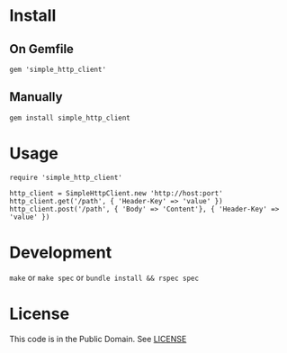 # Install

## On Gemfile
`gem 'simple_http_client'`

## Manually
`gem install simple_http_client`

# Usage
```
require 'simple_http_client'

http_client = SimpleHttpClient.new 'http://host:port'
http_client.get('/path', { 'Header-Key' => 'value' })
http_client.post('/path', { 'Body' => 'Content'}, { 'Header-Key' => 'value' })
```

# Development
`make` or `make spec` or `bundle install && rspec spec`

# License

This code is in the Public Domain.  See [LICENSE](./LICENSE)

